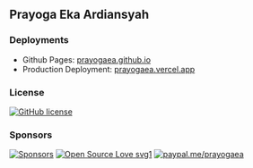 ## Prayoga Eka Ardiansyah

### Deployments

- Github Pages: [prayogaea.github.io](https://prayogaea.github.io)
- Production Deployment: [prayogaea.vercel.app](https://prayogaea.vercel.app)

### License

<a href="https://github.com/prayogaea/prayogaea.github.io/blob/master/LICENSE"><img alt="GitHub license" src="https://img.shields.io/github/license/prayogaea/prayogaea.github.io?style=flat&logo=appveyor"></a>

### Sponsors

[![Sponsors](https://img.shields.io/static/v1?label=Sponsor&message=%E2%9D%A4&logo=GitHub&color=%23fe8e86)](https://github.com/sponsors/prayogaea) [![Open Source Love svg1](https://badges.frapsoft.com/os/v1/open-source.svg?v=103)](https://saweria.co/prayogaea) [![paypal.me/prayogaea](https://ionicabizau.github.io/badges/paypal.svg)](https://www.paypal.me/prayogaea)